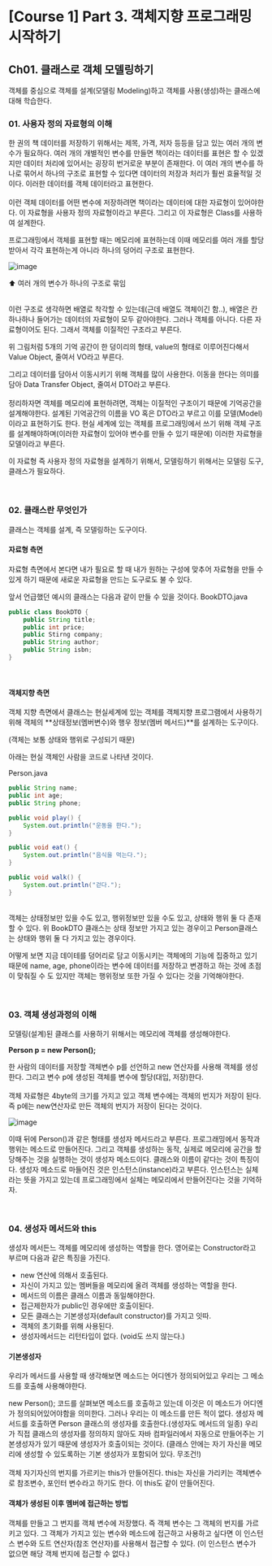 # [Course 1] Part 3. 객체지향 프로그래밍 시작하기
## Ch01. 클래스로 객체 모델링하기
객체를 중심으로 객체를 설계(모델링 Modeling)하고 객체를 사용(생성)하는 클래스에 대해 학습한다.

### 01. 사용자 정의 자료형의 이해
한 권의 책 데이터를 저장하기 위해서는 제목, 가격, 저자 등등을 담고 있는 여러 개의 변수가 필요하다.
여러 개의 개별적인 변수를 만들면 책이라는 데이터를 표현은 할 수 있겠지만 데이터 처리에 있어서는 굉장히 번거로운 부분이 존재한다.
이 여러 개의 변수를 하나로 묶어서 하나의 구조로 표현할 수 있다면 데이터의 저장과 처리가 훨씬 효율적일 것이다.
이러한 데이터를 객체 데이터라고 표현한다.
<br><br>
이런 객체 데이터를 어떤 변수에 저장하려면 책이라는 데이터에 대한 자료형이 있어야한다.
이 자료형을 사용자 정의 자료형이라고 부른다.
그리고 이 자료형은 Class를 사용하여 설계한다.

프로그래밍에서 객체를 표현할 때는 메모리에 표현하는데 이때 메모리를 여러 개를 할당받아서 각각 표현하는게 아니라 하나의 덩어리 구조로 표현한다.

![image](https://github.com/orieasy1/24-1-Programming-Study/assets/129071350/4ec03b80-d889-4f22-ba6e-2b9ba2e1ceb7)

⬆️ 여러 개의 변수가 하나의 구조로 묶임

<br>
이런 구조로 생각하면 배열로 착각할 수 있는데(근데 배열도 객체이긴 함..), 배열은 칸 하나하나 들어가는 데이터의 자료형이 모두 같아야한다.
그러나 객체를 아니다. 다른 자료형이어도 된다. 그래서 객체를 이질적인 구조라고 부른다.

위 그림처럼 5개의 기억 공간이 한 덩이리의 형태, value의 형태로 이루어진다해서 Value Object, 줄여서 VO라고 부른다.

그리고 데이터를 담아서 이동시키기 위해 객체를 많이 사용한다.
이동을 한다는 의미를 담아 Data Transfer Object, 줄여서 DTO라고 부른다.
<br><br>
정리하자면 객체를 메모리에 표현하려면, 객체는 이질적인 구조이기 때문에 기억공간을 설계해야한다.
설계된 기억공간의 이름을 VO 혹은 DTO라고 부르고 이를 모델(Model)이라고 표현하기도 한다.
현실 세계에 있는 객체를 프로그래밍에서 쓰기 위해 객체 구조를 설계해야하며(이러한 자료형이 있어야 변수를 만들 수 있기 때문에) 이러한 자료형을 모델이라고 부른다.

이 자료형 즉 사용자 정의 자료형을 설계하기 위해서, 모델링하기 위해서는 모델링 도구, 클래스가 필요하다.

<br>

### 02. 클래스란 무엇인가
클래스는 객체를 설계, 즉 모델링하는 도구이다.

#### 자료형 측면
자료형 측면에서 본다면 내가 필요로 할 때 내가 원하는 구성에 맞추어 자료형을 만들 수 있게 하기 때문에 새로운 자료형을 만드는 도구로도 불 수 있다.
<br>

앞서 언급했던 예시의 클래스는 다음과 같이 만들 수 있을 것이다.
BookDTO.java

```java
public class BookDTO {
    public String title;
    public int price;
    public Stirng company;
    public String author;
    public String isbn;
}
```
<br>

#### 객체지향 측면
객체 지향 측면에서 클래스는 현실세계에 있는 객체를 객체지향 프로그램에서 사용하기 위해 객체의 **상태정보(멤버변수)와 행우 정보(멤버 메서드)**를 설계하는 도구이다.

(객체는 보통 상태와 행위로 구성되기 때문)

아래는 현실 객체인 사람을 코드로 나타낸 것이다.
<br>

Person.java

```java
public String name;
public int age;
public String phone;

public void play() {
    System.out.println("운동을 한다.");
}

public void eat() {
    System.out.println("음식을 먹는다.");
}

public void walk() {
    System.out.println("걷다.");
}
```

<br>
객체는 상태정보만 있을 수도 있고, 행위정보만 있을 수도 있고, 상태와 행위 둘 다 존재할 수 있다.
위 BookDTO 클래스는 상태 정보만 가지고 있는 경우이고 Person클래스는 상태와 행위 둘 다 가지고 있는 경우이다.

어떻게 보면 지금 데이테를 덩어리로 담고 이동시키는 객체에의 기능에 집중하고 있기 때문에 name, age, phone이라는 변수에 데이터를 저장하고 변경하고 하는 것에 초점이 맞춰질 수 도 있지만 객체는 행위정보 또한 가질 수 있다는 것을 기억해야한다.

<br>

### 03. 객체 생성과정의 이해
모델링(설계)된 클래스를 사용하기 위해서는 메모리에 객체를 생성해야한다.

**Person p = new Person();**

한 사람의 데이터를 저장할 객체변수 p를 선언하고 new 연산자를 사용해 객체를 생성한다.
그리고 변수 p에 생성된 객체를 변수에 할당(대입, 저장)한다.
<br><br>
객체 자료형은 4byte의 크기를 가지고 있고 객체 변수에는 객체의 번지가 저장이 된다.
즉 p에는 new연산자로 만든 객체의 번지가 저장이 된다는 것이다.

![image](https://github.com/orieasy1/24-1-Programming-Study/assets/129071350/b2f01895-670e-4093-8f12-db47c4e0992f)

이때 뒤에 Person()과 같은 형태를 생성자 메서드라고 부른다.
프로그래밍에서 동작과 행위는 메소드로 만들어진다. 그리고 객체를 생성하는 동작, 실제로 메모리에 공간을 할당해주는 것을 실행하는 것이 생성자 메소드이다.
클래스와 이름이 같다는 것이 특징이다.
생성자 메소드로 마들어진 것은 인스턴스(instance)라고 부른다.
인스턴스는 실체라는 뜻을 가지고 있는데 프로그래밍에서 실체는 메모리에서 만들어진다는 것을 기억하자.

<br>

### 04. 생성자 메서드와 this
생성자 메서든느 객체를 메모리에 생성하는 역할을 한다.
영어로는 Constructor라고 부르며 다음과 같은 특징을 가진다.

* new 연산에 의해서 호출된다.
* 자신이 가지고 있는 멤버들을 메모리에 올려 객체를 생성하는 역할을 한다.
* 메서드의 이름은 클래스 이름과 동일해야한다.
* 접근제한자가 public인 경우에만 호출이된다.
* 모든 클래스는 기본생성자(default constructor)를 가지고 잇따.
* 객체의 초기화를 위해 사용된다.
* 생성자메서드는 리턴타입이 없다. (void도 쓰지 않는다.)

#### 기본생성자
우리가 메서드를 사용할 때 생각해보면 메소드는 어디엔가 정의되어있고 우리는 그 메소드를 호출해 사용해야한다.

new Person(); 코드를 살펴보면 메소드를 호출하고 있는데 이것은 이 메소드가 어디엔가 정의되어있어야함을 의미한다.
그러나 우리는 이 메소드를 만든 적이 없다.
생성자 메서드를 호출하면 Person 클래스의 생성자를 호출한다.(생성자도 메서드의 일종)
우리가 직접 클래스의 생성자를 정의하지 않아도 자바 컴파일러에서 자동으로 만들어주는 기본생성자가 있기 때문에 생성자가 호출이되는 것이다.
(클래스 안에는 자기 자신을 메모리에 생성할 수 있도록하는 기본 생성자가 포함되어 있다. 무조건!)
<br><br>
객체 자기자신의 번지를 가르키는 this가 만들어진다.
this는 자신을 가리키는 객체변수로 참조변수, 포인터 변수라고 하기도 한다.
이 this도 같이 만들어진다.
<br>

#### 객체가 생성된 이후 멤버에 접근하는 방법

객체를 만들고 그 번지를 객체 변수에 저장했다.
즉 객체 변수는 그 객체의 번지를 가르키고 있다.
그 객체가 가지고 있는 변수와 메소드에 접근하고 사용하고 싶다면 이 인스턴스 변수와 도트 연산자(참조 연산자)를 사용해서 접근할 수 있다.
(이 인스턴스 변수가 없으면 해당 객체 번지에 접근할 수 없다.)
